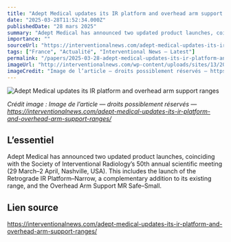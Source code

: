 ```yaml
---
title: "Adept Medical updates its IR platform and overhead arm support ranges"
date: "2025-03-28T11:52:34.000Z"
publishedDate: "28 mars 2025"
summary: "Adept Medical has announced two updated product launches, coinciding with the Society of Interventional Radiology’s 50th annual scientific meeting (29 March–2 April, Nashville, USA). This includes the launch of the Retrograde IR Platform–Narrow, a complementary addition to its existing range, and the Overhead Arm Support MR Safe–Small."
importance: ""
sourceUrl: "https://interventionalnews.com/adept-medical-updates-its-ir-platform-and-overhead-arm-support-ranges/"
tags: ["France", "Actualité", "Interventional News — Latest"]
permalink: "/papers/2025-03-28-adept-medical-updates-its-ir-platform-and-overhead-arm-support-ranges"
imageUrl: "http://interventionalnews.com/wp-content/uploads/sites/13/2025/03/Adept-Medical-Retrograde-IR-Platform-Narrow-Release-for-March-2025-1024x609.png"
imageCredit: "Image de l’article — droits possiblement réservés — https://interventionalnews.com/adept-medical-updates-its-ir-platform-and-overhead-arm-support-ranges/"
---
```


![Adept Medical updates its IR platform and overhead arm support ranges](http://interventionalnews.com/wp-content/uploads/sites/13/2025/03/Adept-Medical-Retrograde-IR-Platform-Narrow-Release-for-March-2025-1024x609.png)

*Crédit image : Image de l’article — droits possiblement réservés — https://interventionalnews.com/adept-medical-updates-its-ir-platform-and-overhead-arm-support-ranges/*

## L’essentiel

Adept Medical has announced two updated product launches, coinciding with the Society of Interventional Radiology’s 50th annual scientific meeting (29 March–2 April, Nashville, USA). This includes the launch of the Retrograde IR Platform–Narrow, a complementary addition to its existing range, and the Overhead Arm Support MR Safe–Small.

## Lien source

https://interventionalnews.com/adept-medical-updates-its-ir-platform-and-overhead-arm-support-ranges/
